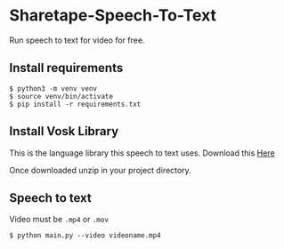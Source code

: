 # Sharetape-Speech-To-Text

Run speech to text for video for free.

## Install requirements
```
$ python3 -m venv venv
$ source venv/bin/activate
$ pip install -r requirements.txt
```

## Install Vosk Library
This is the language library this speech to text uses. Download this [Here](https://alphacephei.com/vosk/models/vosk-model-en-us-0.42-gigaspeech.zip)

Once downloaded unzip in your project directory.

## Speech to text
Video must be `.mp4` or `.mov`

```
$ python main.py --video videoname.mp4
```


